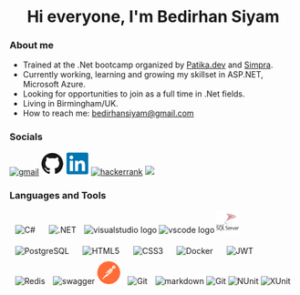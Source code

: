 <h1 align="center">Hi everyone, I'm Bedirhan Siyam</h1>

### About me
- Trained at the .Net bootcamp organized by [Patika.dev](https://app.patika.dev/) and [Simpra](https://simprasuite.co.uk/).
- Currently working, learning and growing my skillset in ASP.NET, Microsoft Azure.
- Looking for opportunities to join as a full time in .Net fields.
- Living in Birmingham/UK.
- How to reach me: bedirhansiyam@gmail.com 


### Socials

[<img src='https://img.icons8.com/?size=512&id=P7UIlhbpWzZm&format=png' alt='gmail' weight='40' height='40'>](bedirhansiyam@gmail.com) [<img src='https://github.com/devicons/devicon/blob/v2.15.1/icons/github/github-original.svg' alt='github' weight='40' height='40'>](https://github.com/bedirhansiyam)  [<img src='https://github.com/devicons/devicon/blob/v2.15.1/icons/linkedin/linkedin-original.svg' alt='linkedin' height='40'>](https://www.linkedin.com/in/bedirhansiyam/)  [<img src='https://raw.githubusercontent.com/rahuldkjain/github-profile-readme-generator/master/src/images/icons/Social/hackerrank.svg' alt='hackerrank' height='40'>](https://www.hackerrank.com/bedirhansiyam?hr_r=1)  [<img src='https://cdn3.iconfinder.com/data/icons/social-network-flat-3/100/Discord-512.png' height='40'>](https://discord.com/users/bedirhansiyam)

### Languages and Tools
<img style="margin: 10px" src="https://profilinator.rishav.dev/skills-assets/csharp-original.svg" alt="C#" height="40" />      <img style="margin: 10px" src="https://profilinator.rishav.dev/skills-assets/dot-net-original-wordmark.svg" alt=".NET" height="40" />    <img src="https://cdn.jsdelivr.net/gh/devicons/devicon/icons/visualstudio/visualstudio-plain.svg" height="40" alt="visualstudio logo"/>    <img src="https://cdn.jsdelivr.net/gh/devicons/devicon/icons/vscode/vscode-original.svg" height="40" alt="vscode logo"/>    <img src="https://raw.githubusercontent.com/teamedwardforever/Readme-Generator/71f25dd8b98329b168142a6b782a107b75eab178/svg/Skills/Database/microsoft-sql-server-logo.svg" alt="Microsoft Sql Server" height="40"/>    <img style="margin: 10px" src="https://profilinator.rishav.dev/skills-assets/postgresql-original-wordmark.svg" alt="PostgreSQL" height="40" />  <img style="margin: 10px" src="https://profilinator.rishav.dev/skills-assets/html5-original-wordmark.svg" alt="HTML5" height="40" />  <img style="margin: 10px" src="https://profilinator.rishav.dev/skills-assets/css3-original-wordmark.svg" alt="CSS3" height="40" />   <img style="margin: 10px" src="https://profilinator.rishav.dev/skills-assets/docker-original-wordmark.svg" alt="Docker" height="40" />    <img style="margin: 10px" src="https://www.paigeniedringhaus.com/static/5e49a7b09e89a1ae840c5546530d2d7c/ea7fb/jwt.png" alt="JWT" height="40" />   <img style="margin: 10px" src="https://profilinator.rishav.dev/skills-assets/redis-original-wordmark.svg" alt="Redis" height="40" />    <img src='https://cdn.jsdelivr.net/npm/simple-icons@3.0.1/icons/swagger.svg' alt='swagger' height='40'>    <img src="https://raw.githubusercontent.com/teamedwardforever/Readme-Generator/71f25dd8b98329b168142a6b782a107b75eab178/svg/Skills/Software/getpostman-icon.svg" alt="Postman" height="40"/>    <img style="margin: 10px" src="https://profilinator.rishav.dev/skills-assets/git-scm-icon.svg" alt="Git" height="40" />    <img src='https://cdn.jsdelivr.net/npm/simple-icons@3.0.1/icons/markdown.svg' alt='markdown' height='40'>   <img src='https://upload.wikimedia.org/wikipedia/commons/a/ae/Github-desktop-logo-symbol.svg' alt='Git' height='40'>   <img src='https://www.lambdatest.com/blog/wp-content/uploads/2021/03/NUnit.png' alt='NUnit' height='40'>   <img src='https://www.nuget.org/profiles/xunit/avatar?imageSize=512' alt='XUnit' height='40'>
